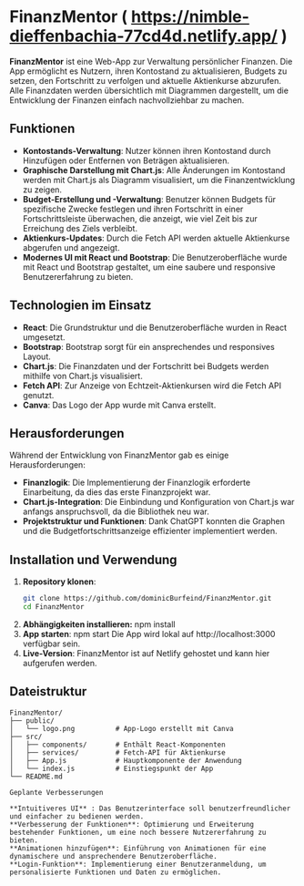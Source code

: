 # FinanzMentor ( https://nimble-dieffenbachia-77cd4d.netlify.app/ )

**FinanzMentor** ist eine Web-App zur Verwaltung persönlicher Finanzen. Die App ermöglicht es Nutzern, ihren Kontostand zu aktualisieren, Budgets zu setzen, den Fortschritt zu verfolgen und aktuelle Aktienkurse abzurufen. Alle Finanzdaten werden übersichtlich mit Diagrammen dargestellt, um die Entwicklung der Finanzen einfach nachvollziehbar zu machen.


## Funktionen

- **Kontostands-Verwaltung**: Nutzer können ihren Kontostand durch Hinzufügen oder Entfernen von Beträgen aktualisieren.
- **Graphische Darstellung mit Chart.js**: Alle Änderungen im Kontostand werden mit Chart.js als Diagramm visualisiert, um die Finanzentwicklung zu zeigen.
- **Budget-Erstellung und -Verwaltung**: Benutzer können Budgets für spezifische Zwecke festlegen und ihren Fortschritt in einer Fortschrittsleiste überwachen, die anzeigt, wie viel Zeit bis zur Erreichung des Ziels verbleibt.
- **Aktienkurs-Updates**: Durch die Fetch API werden aktuelle Aktienkurse abgerufen und angezeigt.
- **Modernes UI mit React und Bootstrap**: Die Benutzeroberfläche wurde mit React und Bootstrap gestaltet, um eine saubere und responsive Benutzererfahrung zu bieten.

## Technologien im Einsatz

- **React**: Die Grundstruktur und die Benutzeroberfläche wurden in React umgesetzt.
- **Bootstrap**: Bootstrap sorgt für ein ansprechendes und responsives Layout.
- **Chart.js**: Die Finanzdaten und der Fortschritt bei Budgets werden mithilfe von Chart.js visualisiert.
- **Fetch API**: Zur Anzeige von Echtzeit-Aktienkursen wird die Fetch API genutzt.
- **Canva**: Das Logo der App wurde mit Canva erstellt.

## Herausforderungen

Während der Entwicklung von FinanzMentor gab es einige Herausforderungen:
- **Finanzlogik**: Die Implementierung der Finanzlogik erforderte Einarbeitung, da dies das erste Finanzprojekt war.
- **Chart.js-Integration**: Die Einbindung und Konfiguration von Chart.js war anfangs anspruchsvoll, da die Bibliothek neu war.
- **Projektstruktur und Funktionen**: Dank ChatGPT konnten die Graphen und die Budgetfortschrittsanzeige effizienter implementiert werden.

## Installation und Verwendung

1. **Repository klonen**:
   ```bash
   git clone https://github.com/dominicBurfeind/FinanzMentor.git
   cd FinanzMentor
2. **Abhängigkeiten installieren:**
   npm install
3. **App starten**:
   npm start
   Die App wird lokal auf http://localhost:3000 verfügbar sein.
4. **Live-Version**:
    FinanzMentor ist auf Netlify gehostet und kann hier aufgerufen werden.


## Dateistruktur

```plaintext
FinanzMentor/
├── public/
│   └── logo.png          # App-Logo erstellt mit Canva
├── src/
│   ├── components/       # Enthält React-Komponenten
│   ├── services/         # Fetch-API für Aktienkurse
│   ├── App.js            # Hauptkomponente der Anwendung
│   └── index.js          # Einstiegspunkt der App
└── README.md

Geplante Verbesserungen

**Intuitiveres UI** : Das Benutzerinterface soll benutzerfreundlicher und einfacher zu bedienen werden.
**Verbesserung der Funktionen**: Optimierung und Erweiterung bestehender Funktionen, um eine noch bessere Nutzererfahrung zu bieten.
**Animationen hinzufügen**: Einführung von Animationen für eine dynamischere und ansprechendere Benutzeroberfläche.
**Login-Funktion**: Implementierung einer Benutzeranmeldung, um personalisierte Funktionen und Daten zu ermöglichen.
